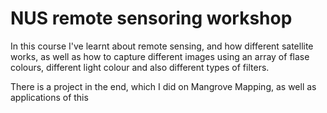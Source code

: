 # NUS remote sensoring workshop

In this course I've learnt about remote sensing, and how different satellite works, as well as how to capture different images using an array of flase colours, different light colour and also different types of filters.

There is a project in the end, which I did on Mangrove Mapping, as well as applications of this
